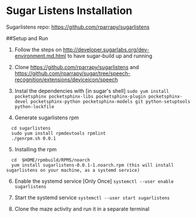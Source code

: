 Sugar Listens Installation
==========================

Sugarlistens repo: https://github.com/rparrapy/sugarlistens

##Setup and Run

1. Follow the steps on http://developer.sugarlabs.org/dev-environment.md.html to have sugar-build up and running

2. Clone https://github.com/rparrapy/sugarlistens and https://github.com/rparrapy/sugar/tree/speech-recognition/extensions/deviceicon/speech

3. Instal the dependencies with [in sugar's shell]
  ```sudo yum install pocketsphinx pocketsphinx-libs pocketsphinx-plugin pocketsphinx-devel pocketsphinx-python pocketsphinx-models git python-setuptools python-lockfile```

4. Generate sugarlistens rpm
  ```
    cd sugarlistens
    sudo yum install rpmdevtools rpmlint
    ./genrpm.sh 0.0.1
  ```
 
5. Installing the rpm
  ```
    cd  $HOME/rpmbuild/RPMS/noarch
    yum install sugarlistens-0.0.1-1.noarch.rpm (this will install sugarlistens on your machine, as a systemd service)
  ```

6. Enable the systemd service [Only Once]
  ```systemctl --user enable sugarlistens```

7. Start the systemd service
  ```systemctl --user start sugarlistens ```

8. Clone the maze activity and run it in a separate terminal
